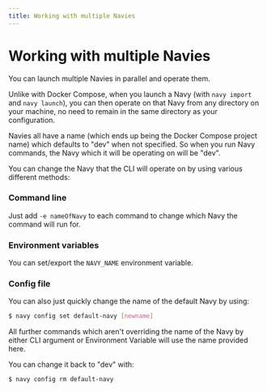 ```yaml
---
title: Working with multiple Navies
---
```


Working with multiple Navies
==================================

You can launch multiple Navies in parallel and operate them.

Unlike with Docker Compose, when you launch a Navy (with `navy import` and `navy launch`), you can then operate on that Navy from any directory on your machine, no need to remain in the same directory as your configuration.

Navies all have a name (which ends up being the Docker Compose project name) which defaults to "dev" when not specified. So when you run Navy commands, the Navy which it will be operating on will be "dev".

You can change the Navy that the CLI will operate on by using various different methods:

### Command line

Just add `-e nameOfNavy` to each command to change which Navy the command will run for.


### Environment variables

You can set/export the `NAVY_NAME` environment variable.


### Config file

You can also just quickly change the name of the default Navy by using:

```sh
$ navy config set default-navy [newname]
```

All further commands which aren't overriding the name of the Navy by either CLI argument or Environment Variable will use the name provided here.

You can change it back to "dev" with:

```sh
$ navy config rm default-navy
```

